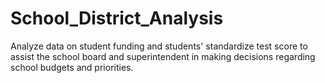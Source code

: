 # School_District_Analysis
Analyze data on student funding and students' standardize test score to assist the school board and superintendent in making decisions regarding school budgets and priorities.
